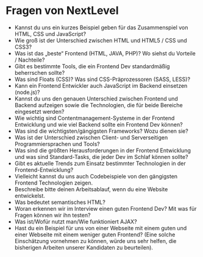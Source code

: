 # Fragen von NextLevel

* Kannst du uns ein kurzes Beispiel geben für das Zusammenspiel von HTML, CSS und JavaScript?
* Wie groß ist der Unterschied zwischen HTML und HTML5 / CSS und CSS3?
* Was ist das „beste“ Frontend (HTML, JAVA, PHP)? Wo siehst du Vorteile / Nachteile?
* Gibt es bestimmte Tools, die ein Frontend Dev standardmäßig beherrschen sollte?
* Was sind Floats (CSS)? Was sind CSS-Präprozessoren (SASS, LESS)?
* Kann ein Frontend Entwickler auch JavaScript im Backend einsetzen (node.js)?
* Kannst du uns den genauen Unterschied zwischen Frontend und Backend aufzeigen sowie die Technologien, die für beide Bereiche eingesetzt werden?
* Wie wichtig sind Contentmanagement-Systeme in der Frontend Entwicklung und wie viel Backend sollte ein Frontend Dev können?
* Was sind die wichtigsten/gängigsten Frameworks? Wozu dienen sie?
* Was ist der Unterschied zwischen Client- und Serverseitigen Programmiersprachen und Tools?
* Was sind die größten Herausforderungen in der Frontend Entwicklung und was sind Standard-Tasks, die jeder Dev im Schlaf können sollte?
* Gibt es aktuelle Trends zum Einsatz bestimmter Technologien in der Frontend-Entwicklung?
* Vielleicht kannst du uns auch Codebeispiele von den gängigsten Frontend Technologien zeigen.
* Beschreibe bitte deinen Arbeitsablauf, wenn du eine Website entwickelst.
* Was bedeutet semantisches HTML?
* Woran erkennen wir im Interview einen guten Frontend Dev? Mit was für Fragen können wir ihn testen?
* Was ist/Wofür nutzt man/Wie funktioniert AJAX?
* Hast du ein Beispiel für uns von einer Webseite mit einem guten und einer Webseite mit einem weniger guten Frontend? (Eine solche Einschätzung vornehmen zu können, würde uns sehr helfen, die bisherigen Arbeiten unserer Kandidaten zu beurteilen).